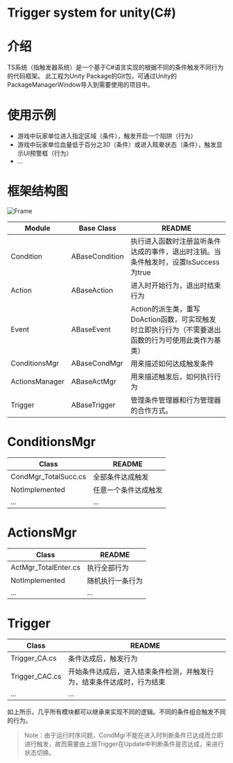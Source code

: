 # Trigger system for unity(C#)

# 介绍
TS系统（指触发器系统）是一个基于C#语言实现的根据不同的条件触发不同行为的代码框架。
此工程为Unity Package的Git包，可通过Unity的PackageManagerWindow导入到需要使用的项目中。

# 使用示例
- 游戏中玩家单位进入指定区域（条件），触发开启一个陷阱（行为）
- 游戏中玩家单位血量低于百分之30（条件）或进入眩晕状态（条件），触发显示UI预警框（行为）
- ...
# 框架结构图
![Frame](http://www.lonfee.cn:8001/ws/images/gitimages/triggersystem/frame.png)

| Module | Base Class | README |
| ------ | ------ | ------ |
| Condition | ABaseCondition | 执行进入函数时注册监听条件达成的事件，退出时注销。当条件触发时，设置IsSuccess为true |
| Action | ABaseAction | 进入时开始行为，退出时结束行为 |
| Event | ABaseEvent |Action的派生类，重写DoAction函数，可实现触发时立即执行行为（不需要退出函数的行为可使用此类作为基类） |
| ConditionsMgr | ABaseCondMgr | 用来描述如何达成触发条件 |
| ActionsManager | ABaseActMgr | 用来描述触发后，如何执行行为 |
| Trigger | ABaseTrigger | 管理条件管理器和行为管理器的合作方式。|

# ConditionsMgr
| Class | README |
| ------ | ------ |
| CondMgr_TotalSucc.cs | 全部条件达成触发 |
| NotImplemented | 任意一个条件达成触发 |
| ... | ... |

# ActionsMgr
| Class | README |
| ------ | ------ |
| ActMgr_TotalEnter.cs | 执行全部行为 |
| NotImplemented | 随机执行一条行为 |
| ... | ... |

# Trigger
| Class | README |
| ------ | ------ |
| Trigger_CA.cs | 条件达成后，触发行为 |
| Trigger_CAC.cs | 开始条件达成后，进入结束条件检测，并触发行为，结束条件达成时，行为结束 |
| ... | ... |

如上所示，几乎所有模块都可以继承来实现不同的逻辑。不同的条件组合触发不同的行为。

> Note：由于运行时序问题，CondMgr不能在进入时判断条件已达成而立即进行触发，故而需要由上层Trigger在Update中判断条件是否达成，来进行状态切换。
